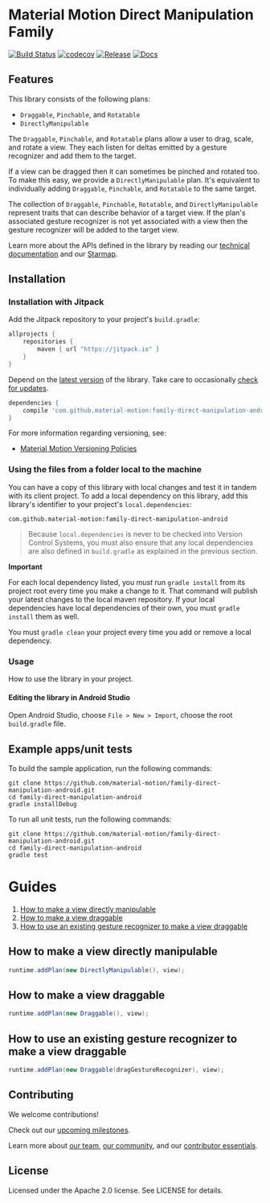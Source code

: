 # Material Motion Direct Manipulation Family

[![Build Status](https://travis-ci.org/material-motion/family-direct-manipulation-android.svg?branch=develop)](https://travis-ci.org/material-motion/family-direct-manipulation-android)
[![codecov](https://codecov.io/gh/material-motion/family-direct-manipulation-android/branch/develop/graph/badge.svg)](https://codecov.io/gh/material-motion/family-direct-manipulation-android)
[![Release](https://img.shields.io/github/release/material-motion/family-direct-manipulation-android.svg)](https://github.com/material-motion/family-direct-manipulation-android/releases/latest)
[![Docs](https://img.shields.io/badge/jitpack-docs-green.svg)](https://jitpack.io/com/github/material-motion/family-direct-manipulation-android/stable-SNAPSHOT/javadoc/)

## Features

This library consists of the following plans:

- `Draggable`, `Pinchable`, and `Rotatable`
- `DirectlyManipulable`

The `Draggable`, `Pinchable`, and `Rotatable` plans allow a user to drag, scale, and rotate a view.
They each listen for deltas emitted by a gesture recognizer and add them to the target.

If a view can be dragged then it can sometimes be pinched and rotated too. To make this easy, we
provide a `DirectlyManipulable` plan. It's equivalent to individually adding `Draggable`,
`Pinchable`, and `Rotatable` to the same target.

The collection of `Draggable`, `Pinchable`, `Rotatable`, and `DirectlyManipulable` represent traits
that can describe behavior of a target view. If the plan's associated gesture recognizer is not yet
associated with a view then the gesture recognizer will be added to the target view.

Learn more about the APIs defined in the library by reading our
[technical documentation](https://jitpack.io/com/github/material-motion/family-direct-manipulation-android/1.1.0/javadoc/) and our
[Starmap](https://material-motion.github.io/material-motion/starmap/).

## Installation

### Installation with Jitpack

Add the Jitpack repository to your project's `build.gradle`:

```gradle
allprojects {
    repositories {
        maven { url "https://jitpack.io" }
    }
}
```

Depend on the [latest version](https://github.com/material-motion/family-direct-manipulation-android/releases) of the library.
Take care to occasionally [check for updates](https://github.com/ben-manes/gradle-versions-plugin).

```gradle
dependencies {
    compile 'com.github.material-motion:family-direct-manipulation-android:1.1.0'
}
```

For more information regarding versioning, see:

- [Material Motion Versioning Policies](https://material-motion.github.io/material-motion/team/essentials/core_team_contributors/release_process#versioning)

### Using the files from a folder local to the machine

You can have a copy of this library with local changes and test it in tandem
with its client project. To add a local dependency on this library, add this
library's identifier to your project's `local.dependencies`:

```
com.github.material-motion:family-direct-manipulation-android
```

> Because `local.dependencies` is never to be checked into Version Control
Systems, you must also ensure that any local dependencies are also defined in
`build.gradle` as explained in the previous section.

**Important**

For each local dependency listed, you *must* run `gradle install` from its
project root every time you make a change to it. That command will publish your
latest changes to the local maven repository. If your local dependencies have
local dependencies of their own, you must `gradle install` them as well.

You must `gradle clean` your project every time you add or remove a local
dependency.

### Usage

How to use the library in your project.

#### Editing the library in Android Studio

Open Android Studio,
choose `File > New > Import`,
choose the root `build.gradle` file.

## Example apps/unit tests

To build the sample application, run the following commands:

    git clone https://github.com/material-motion/family-direct-manipulation-android.git
    cd family-direct-manipulation-android
    gradle installDebug

To run all unit tests, run the following commands:

    git clone https://github.com/material-motion/family-direct-manipulation-android.git
    cd family-direct-manipulation-android
    gradle test

# Guides

1. [How to make a view directly manipulable](#how-to-make-a-view-directly-manipulable)
2. [How to make a view draggable](#how-to-make-a-view-draggable)
3. [How to use an existing gesture recognizer to make a view draggable](#how-to-use-an-existing-gesture-recognizer-to-make-a-view-draggable)

## How to make a view directly manipulable

```java
runtime.addPlan(new DirectlyManipulable(), view);
```

## How to make a view draggable

```java
runtime.addPlan(new Draggable(), view);
```

## How to use an existing gesture recognizer to make a view draggable

```java
runtime.addPlan(new Draggable(dragGestureRecognizer), view);
```

## Contributing

We welcome contributions!

Check out our [upcoming milestones](https://github.com/material-motion/family-direct-manipulation-android/milestones).

Learn more about [our team](https://material-motion.github.io/material-motion/team/),
[our community](https://material-motion.github.io/material-motion/team/community/), and
our [contributor essentials](https://material-motion.github.io/material-motion/team/essentials/).

## License

Licensed under the Apache 2.0 license. See LICENSE for details.
